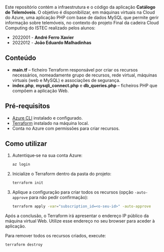 
Este repositório contém a infraestrutura e o código da aplicação **Catálogo de Telemóveis**. O objetivo é disponibilizar, em máquinas virtuais na Cloud do Azure, uma aplicação PHP com base de dados MySQL que permite gerir informação sobre telemóveis, no contexto do projeto Final da cadeira Cloud Computing do ISTEC realizado pelos alunos:

- 2022001 - **André Ferro Xavier**
- 2022012 - **João Eduardo Malhadinhas**

## Conteúdo
- **main.tf** – ficheiro Terraform responsável por criar os recursos necessários, nomeadamente grupo de recursos, rede virtual, máquinas virtuais (web e MySQL) e associações de segurança.
- **index.php**, **mysqli_connect.php** e **db_queries.php** – ficheiros PHP que compõem a aplicação Web.

## Pré‑requisitos
- [Azure CLI](https://learn.microsoft.com/cli/azure/install-azure-cli) instalado e configurado.
- [Terraform](https://developer.hashicorp.com/terraform/install) instalado na máquina local.
- Conta no Azure com permissões para criar recursos.

## Como utilizar
1. Autentique‑se na sua conta Azure:
   ```bash
   az login
   ```
2. Inicialize o Terraform dentro da pasta do projeto:
   ```bash
   terraform init
   ```
3. Aplique a configuração para criar todos os recursos (opção `-auto-approve` para não pedir confirmação):
   ```bash
   terraform apply -var="subscription_id=<o-seu-id>" -auto-approve
   ```

Após a conclusão, o Terraform irá apresentar o endereço IP público da máquina virtual Web. Utilize esse endereço no seu browser para aceder à aplicação.

Para remover todos os recursos criados, execute:
```bash
terraform destroy
```
